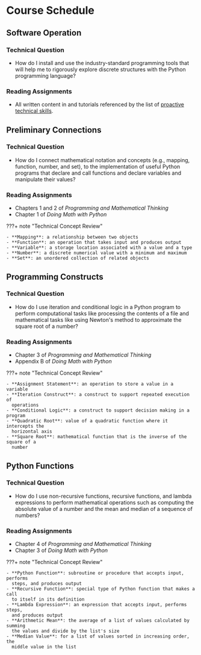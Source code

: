 # Course Schedule

## Software Operation

### Technical Question

- How do I install and use the industry-standard programming tools that will
  help me to rigorously explore discrete structures with the Python programming
  language?

### Reading Assignments

- All written content in and tutorials referenced by the list of [proactive
  technical skills](/technical-skills/introduction-technical-skills).

## Preliminary Connections

### Technical Question

- How do I connect mathematical notation and concepts (e.g., mapping, function,
  number, and set), to the implementation of useful Python programs that
  declare and call functions and declare variables and manipulate their values?

### Reading Assignments

- Chapters 1 and 2 of *Programming and Mathematical Thinking*
- Chapter 1 of *Doing Math with Python*

???+ note "Technical Concept Review"

    - **Mapping**: a relationship between two objects
    - **Function**: an operation that takes input and produces output
    - **Variable**: a storage location associated with a value and a type
    - **Number**: a discrete numerical value with a minimum and maximum
    - **Set**: an unordered collection of related objects

## Programming Constructs

### Technical Question

- How do I use iteration and conditional logic in a Python program to perform
  computational tasks like processing the contents of a file and mathematical
  tasks like using Newton's method to approximate the square root of a number?

### Reading Assignments

- Chapter 3 of *Programming and Mathematical Thinking*
- Appendix B of *Doing Math with Python*

???+ note "Technical Concept Review"

    - **Assignment Statement**: an operation to store a value in a variable
    - **Iteration Construct**: a construct to support repeated execution of
      operations
    - **Conditional Logic**: a construct to support decision making in a program
    - **Quadratic Root**: value of a quadratic function where it intercepts the
      horizontal axis
    - **Square Root**: mathematical function that is the inverse of the square of a
      number

## Python Functions

### Technical Question

- How do I use non-recursive functions, recursive functions, and lambda
  expressions to perform mathematical operations such as computing the absolute
  value of a number and the mean and median of a sequence of numbers?

### Reading Assignments

- Chapter 4 of *Programming and Mathematical Thinking*
- Chapter 3 of *Doing Math with Python*

???+ note "Technical Concept Review"

    - **Python Function**: subroutine or procedure that accepts input, performs
      steps, and produces output
    - **Recursive Function**: special type of Python function that makes a call
      to itself in its definition
    - **Lambda Expression**: an expression that accepts input, performs steps,
      and produces output
    - **Arithmetic Mean**: the average of a list of values calculated by summing
      the values and divide by the list's size
    - **Median Value**: for a list of values sorted in increasing order, the
      middle value in the list
